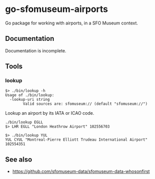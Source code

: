 # go-sfomuseum-airports

Go package for working with airports, in a SFO Museum context. 

## Documentation

Documentation is incomplete.

## Tools

### lookup

```
$> ./bin/lookup -h
Usage of ./bin/lookup:
  -lookup-uri string
    	Valid sources are: sfomuseum:// (default "sfomuseum://")
```

Lookup an airport by its IATA or ICAO code.

```
./bin/lookup EGLL
$> LHR EGLL "London Heathrow Airport" 102556703

$> ./bin/lookup YUL
YUL CYUL "Montreal-Pierre Elliott Trudeau International Airport" 102554351
```

## See also

* https://github.com/sfomuseum-data/sfomuseum-data-whosonfirst
